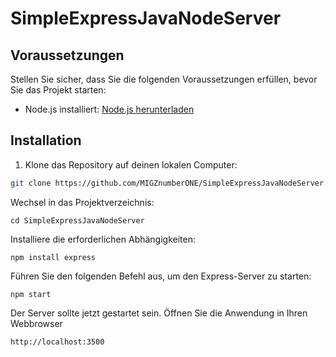 # SimpleExpressJavaNodeServer
## Voraussetzungen
Stellen Sie sicher, dass Sie die folgenden Voraussetzungen erfüllen, bevor Sie das Projekt starten:
- Node.js installiert: [Node.js herunterladen](https://nodejs.org/)
## Installation
1. Klone das Repository auf deinen lokalen Computer:
```bash
git clone https://github.com/MIGZnumberONE/SimpleExpressJavaNodeServer.git
```
Wechsel in das Projektverzeichnis:
```
cd SimpleExpressJavaNodeServer
```
Installiere die erforderlichen Abhängigkeiten:
```
npm install express
```
Führen Sie den folgenden Befehl aus, um den Express-Server zu starten:
```
npm start
```
Der Server sollte jetzt gestartet sein. 
Öffnen Sie die Anwendung in Ihren Webbrowser 
```
http://localhost:3500
```
